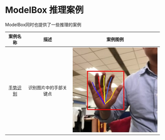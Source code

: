 # ModelBox 推理案例

ModelBox同时也提供了一些推理的案例

| 案例名称 | 描述 |                            案例图例                            |
| :------: | :------: | :------------------------------------------------------------: |
| [手势识别](./hand-pose-detection.md) | 识别图片中的手部关键点 | ![hand_pose_detection](../assets/images/figure/solution/hand_pose_result.jpg) |
